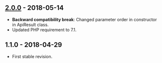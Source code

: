 ## [2.0.0] - 2018-05-14
- **Backward compatibility break**: Changed parameter order in constructor in ApiResult class.
- Updated PHP requirement to 7.1.

## 1.1.0 - 2018-04-29
- First stable revision.

[2.0.0]: https://github.com/themichaelhall/bluemvc-api/compare/v1.1.0...v2.0.0